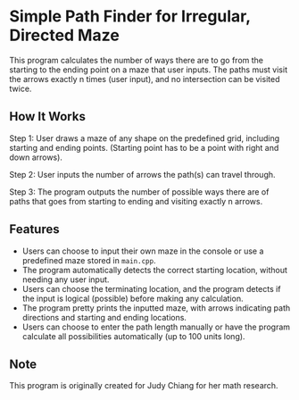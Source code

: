 # Simple Path Finder for Irregular, Directed Maze

This program calculates the number of ways there are to go from the starting to the ending point on a maze that user inputs. The paths must visit the arrows exactly n times (user input), and no intersection can be visited twice. 

## How It Works

Step 1: User draws a maze of any shape on the predefined grid, including starting and ending points. (Starting point has to be a point with right and down arrows).

Step 2: User inputs the number of arrows the path(s) can travel through.

Step 3: The program outputs the number of possible ways there are of paths that goes from starting to ending and visiting exactly n arrows.

## Features

- Users can choose to input their own maze in the console or use a predefined maze stored in `main.cpp`.
- The program automatically detects the correct starting location, without needing any user input.
- Users can choose the terminating location, and the program detects if the input is logical (possible) before making any calculation.
- The program pretty prints the inputted maze, with arrows indicating path directions and starting and ending locations.
- Users can choose to enter the path length manually or have the program calculate all possibilities automatically (up to 100 units long).

## Note

This program is originally created for Judy Chiang for her math research.